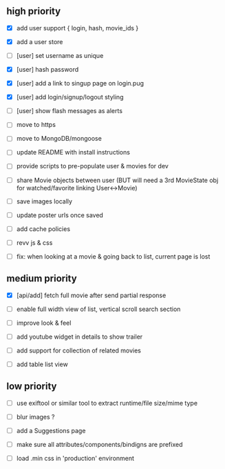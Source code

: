 ## high priority

- [x] add user support { login, hash, movie_ids }
 - [x] add a user store

- [ ] [user] set username as unique
- [x] [user] hash password
- [x] [user] add a link to singup page on login.pug
- [x] [user] add login/signup/logout styling
- [ ] [user] show flash messages as alerts
- [ ] move to https

- [ ] move to MongoDB/mongoose
- [ ] update README with install instructions
- [ ] provide scripts to pre-populate user & movies for dev
- [ ] share Movie objects between user
  (BUT will need a 3rd MovieState obj for watched/favorite linking User<->Movie)

- [ ] save images locally
 - [ ] update poster urls once saved

- [ ] add cache policies
 - [ ] revv js & css

- [ ] fix: when looking at a movie & going back to list, current page is lost

## medium priority

- [x] [api/add] fetch full movie after send partial response

- [ ] enable full width view of list, vertical scroll search section
- [ ] improve look & feel

- [ ] add youtube widget in details to show trailer
- [ ] add support for collection of related movies
- [ ] add table list view

## low priority

- [ ] use exiftool or similar tool to extract runtime/file size/mime type
- [ ] blur images ?

- [ ] add a Suggestions page

- [ ] make sure all attributes/components/bindigns are prefixed
- [ ] load .min css in 'production' environment
